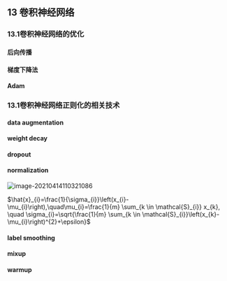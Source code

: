 ## 13 卷积神经网络

### 13.1卷积神经网络的优化

#### 后向传播

#### 梯度下降法

#### Adam



### 13.1卷积神经网络正则化的相关技术

#### data augmentation

#### weight decay

#### dropout

#### normalization

![image-20210414110321086](C:\Users\yuanq\Documents\GitHub\Readinggroup\image-20210414110321086.png)

$\hat{x}_{i}=\frac{1}{\sigma_{i}}\left(x_{i}-\mu_{i}\right),\quad\mu_{i}=\frac{1}{m} \sum_{k \in \mathcal{S}_{i}} x_{k}, \quad \sigma_{i}=\sqrt{\frac{1}{m} \sum_{k \in \mathcal{S}_{i}}\left(x_{k}-\mu_{i}\right)^{2}+\epsilon}$



#### label smoothing

#### mixup

#### warmup